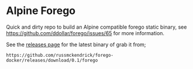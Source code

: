 # Alpine Forego

Quick and dirty repo to build an Alpine compatible forego static binary, see https://github.com/ddollar/forego/issues/65 for more information.

See the [releases page](https://github.com/russmckendrick/forego-docker/releases) for the latest binary of grab it from;

```
https://github.com/russmckendrick/forego-docker/releases/download/0.1/forego
```
